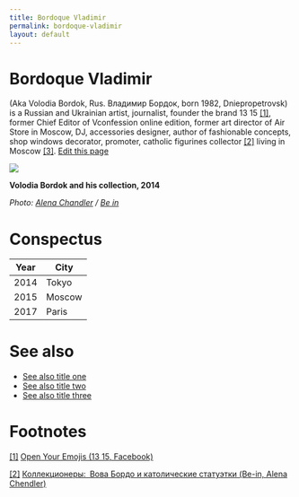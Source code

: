 ```yaml
---
title: Bordoque Vladimir
permalink: bordoque-vladimir
layout: default
---
```




# Bordoque Vladimir


 (Aka Volodia Bordok, Rus. Владимир Бордок, born 1982, Dniepropetrovsk) is a Russian and Ukrainian artist, journalist, founder the brand 13 15 <span id="a1">[\[1\]](#f1)</span>, former Chief Editor of Vconfession online edition, former art director of Air Store in Moscow, DJ, accessories designer, author of fashionable concepts, shop windows decorator, promoter, catholic figurines collector <span id="a2">[\[2\]](#f2)</span> living in Moscow <span id="a3">[\[3\]](#f3)</span>. [Edit this page](http://prose.io/#indexmod/encyclopedia/edit/master/bordoque-vladimir.md)

![](http://www.be-in.ru/media/beingallery/uploads/2014/01/_08.jpg)

**Volodia Bordok and his collection, 2014**

*Photo: [Alena Chandler](chandler-alena) / [Be in](/source-name-page)*

# Conspectus

|Year|City|
|----|-----|
|2014|Tokyo|
|2015|Moscow|
|2017|Paris|

# See also

+ [See also title one](page-template)
+ [See also title two](page-template)
+ [See also title three](page-template)

# Footnotes

[[1]](#a1) <span id="f1"></span> [Open Your Emojis (13 15, Facebook)](https://www.facebook.com/permalink.php?story_fbid=1116315648392344&id=197892613567990)

[[2]](#a2) <span id="f2"></span> [Коллекционеры: Вова Бордо и католические статуэтки (Be-in, Alena Chendler)](https://www.be-in.ru/review/31739-vova-bordo-i-katolicheskie-statuetki/)
